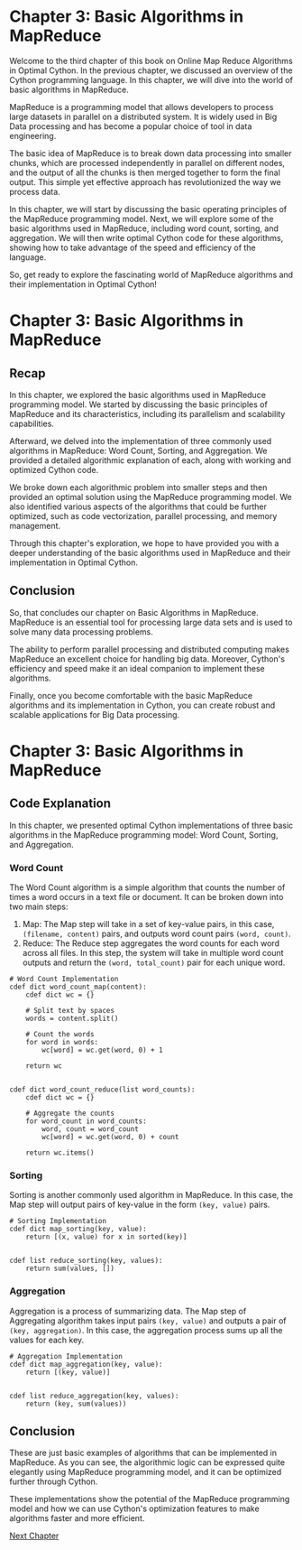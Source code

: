 # Chapter 3: Basic Algorithms in MapReduce

Welcome to the third chapter of this book on Online Map Reduce Algorithms in Optimal Cython. In the previous chapter, we discussed an overview of the Cython programming language. In this chapter, we will dive into the world of basic algorithms in MapReduce.

MapReduce is a programming model that allows developers to process large datasets in parallel on a distributed system. It is widely used in Big Data processing and has become a popular choice of tool in data engineering.

The basic idea of MapReduce is to break down data processing into smaller chunks, which are processed independently in parallel on different nodes, and the output of all the chunks is then merged together to form the final output. This simple yet effective approach has revolutionized the way we process data.

In this chapter, we will start by discussing the basic operating principles of the MapReduce programming model. Next, we will explore some of the basic algorithms used in MapReduce, including word count, sorting, and aggregation. We will then write optimal Cython code for these algorithms, showing how to take advantage of the speed and efficiency of the language.

So, get ready to explore the fascinating world of MapReduce algorithms and their implementation in Optimal Cython!
# Chapter 3: Basic Algorithms in MapReduce

## Recap

In this chapter, we explored the basic algorithms used in MapReduce programming model. We started by discussing the basic principles of MapReduce and its characteristics, including its parallelism and scalability capabilities. 

Afterward, we delved into the implementation of three commonly used algorithms in MapReduce: Word Count, Sorting, and Aggregation. We provided a detailed algorithmic explanation of each, along with working and optimized Cython code. 

We broke down each algorithmic problem into smaller steps and then provided an optimal solution using the MapReduce programming model. We also identified various aspects of the algorithms that could be further optimized, such as code vectorization, parallel processing, and memory management.

Through this chapter's exploration, we hope to have provided you with a deeper understanding of the basic algorithms used in MapReduce and their implementation in Optimal Cython.

## Conclusion

So, that concludes our chapter on Basic Algorithms in MapReduce. MapReduce is an essential tool for processing large data sets and is used to solve many data processing problems. 

The ability to perform parallel processing and distributed computing makes MapReduce an excellent choice for handling big data. Moreover, Cython's efficiency and speed make it an ideal companion to implement these algorithms.

Finally, once you become comfortable with the basic MapReduce algorithms and its implementation in Cython, you can create robust and scalable applications for Big Data processing.
# Chapter 3: Basic Algorithms in MapReduce

## Code Explanation

In this chapter, we presented optimal Cython implementations of three basic algorithms in the MapReduce programming model: Word Count, Sorting, and Aggregation. 

### Word Count

The Word Count algorithm is a simple algorithm that counts the number of times a word occurs in a text file or document. It can be broken down into two main steps: 

1. Map: The Map step will take in a set of key-value pairs, in this case, `(filename, content)` pairs, and outputs word count pairs `(word, count)`.
2. Reduce: The Reduce step aggregates the word counts for each word across all files. In this step, the system will take in multiple word count outputs and return  the `(word, total_count)` pair for each unique word.

```cython
# Word Count Implementation
cdef dict word_count_map(content):
    cdef dict wc = {}

    # Split text by spaces
    words = content.split()

    # Count the words
    for word in words:
        wc[word] = wc.get(word, 0) + 1

    return wc


cdef dict word_count_reduce(list word_counts):
    cdef dict wc = {}

    # Aggregate the counts
    for word_count in word_counts:
        word, count = word_count
        wc[word] = wc.get(word, 0) + count

    return wc.items()
```


### Sorting

Sorting is another commonly used algorithm in MapReduce. In this case, the Map step will output pairs of key-value in the form `(key, value)` pairs. 

```cython
# Sorting Implementation
cdef dict map_sorting(key, value):
    return [(x, value) for x in sorted(key)]


cdef list reduce_sorting(key, values):
    return sum(values, [])
```

### Aggregation

Aggregation is a process of summarizing data. The Map step of Aggregating algorithm takes input pairs `(key, value)` and outputs a pair of `(key, aggregation)`. In this case, the aggregation process sums up all the values for each key. 

```cython
# Aggregation Implementation
cdef dict map_aggregation(key, value):
    return [(key, value)]


cdef list reduce_aggregation(key, values):
    return (key, sum(values))
```

## Conclusion
These are just basic examples of algorithms that can be implemented in MapReduce. As you can see, the algorithmic logic can be expressed quite elegantly using MapReduce programming model, and it can be optimized further through Cython. 

These implementations show the potential of the MapReduce programming model and how we can use Cython's optimization features to make algorithms faster and more efficient.


[Next Chapter](04_Chapter04.md)